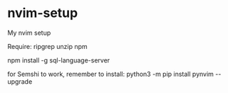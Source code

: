 # nvim-setup
My nvim setup

Require:
ripgrep unzip npm

npm install -g sql-language-server

for Semshi to work, remember to install:
python3 -m pip install pynvim --upgrade


